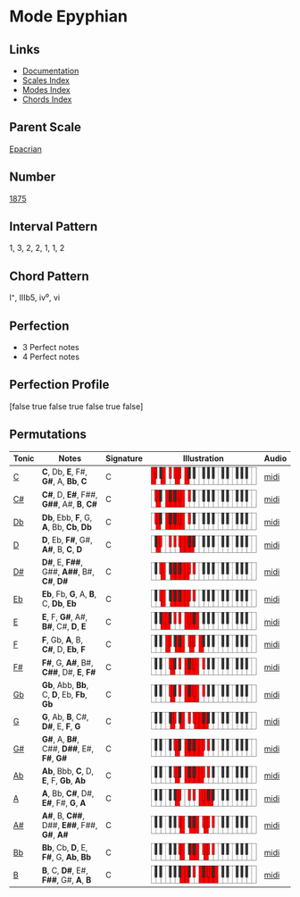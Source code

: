 # Mode Epyphian

## Links

- [Documentation](README.md)
- [Scales Index](Scales.md)
- [Modes Index](Modes.md)
- [Chords Index](Chords.md)

## Parent Scale

[Epacrian](ScaleEpacrian.md)

## Number

[1875](https://ianring.com/musictheory/scales/1875)

## Interval Pattern

1, 3, 2, 2, 1, 1, 2

## Chord Pattern

I⁺, IIIb5, iv⁰, vi

## Perfection

- 3 Perfect notes
- 4 Perfect notes

## Perfection Profile

[false true false true false true false]

## Permutations

| Tonic | Notes | Signature | Illustration | Audio |
|-------|-------|-----------|--------------|-------|
| [C](ModeCNaturalEpyphian.md) | **C**, Db, **E**, F#, **G#**, A, **Bb**, **C** | C | ![CNaturalEpyphian](ModeCNaturalEpyphian.png) | [midi](https://github.com/edipermadi/music/blob/main/docs/ModeCNaturalEpyphian.mid?raw=true) |
| [C#](ModeCSharpEpyphian.md) | **C#**, D, **E#**, F##, **G##**, A#, **B**, **C#** | C | ![CSharpEpyphian](ModeCSharpEpyphian.png) | [midi](https://github.com/edipermadi/music/blob/main/docs/ModeCSharpEpyphian.mid?raw=true) |
| [Db](ModeDFlatEpyphian.md) | **Db**, Ebb, **F**, G, **A**, Bb, **Cb**, **Db** | C | ![DFlatEpyphian](ModeDFlatEpyphian.png) | [midi](https://github.com/edipermadi/music/blob/main/docs/ModeDFlatEpyphian.mid?raw=true) |
| [D](ModeDNaturalEpyphian.md) | **D**, Eb, **F#**, G#, **A#**, B, **C**, **D** | C | ![DNaturalEpyphian](ModeDNaturalEpyphian.png) | [midi](https://github.com/edipermadi/music/blob/main/docs/ModeDNaturalEpyphian.mid?raw=true) |
| [D#](ModeDSharpEpyphian.md) | **D#**, E, **F##**, G##, **A##**, B#, **C#**, **D#** | C | ![DSharpEpyphian](ModeDSharpEpyphian.png) | [midi](https://github.com/edipermadi/music/blob/main/docs/ModeDSharpEpyphian.mid?raw=true) |
| [Eb](ModeEFlatEpyphian.md) | **Eb**, Fb, **G**, A, **B**, C, **Db**, **Eb** | C | ![EFlatEpyphian](ModeEFlatEpyphian.png) | [midi](https://github.com/edipermadi/music/blob/main/docs/ModeEFlatEpyphian.mid?raw=true) |
| [E](ModeENaturalEpyphian.md) | **E**, F, **G#**, A#, **B#**, C#, **D**, **E** | C | ![ENaturalEpyphian](ModeENaturalEpyphian.png) | [midi](https://github.com/edipermadi/music/blob/main/docs/ModeENaturalEpyphian.mid?raw=true) |
| [F](ModeFNaturalEpyphian.md) | **F**, Gb, **A**, B, **C#**, D, **Eb**, **F** | C | ![FNaturalEpyphian](ModeFNaturalEpyphian.png) | [midi](https://github.com/edipermadi/music/blob/main/docs/ModeFNaturalEpyphian.mid?raw=true) |
| [F#](ModeFSharpEpyphian.md) | **F#**, G, **A#**, B#, **C##**, D#, **E**, **F#** | C | ![FSharpEpyphian](ModeFSharpEpyphian.png) | [midi](https://github.com/edipermadi/music/blob/main/docs/ModeFSharpEpyphian.mid?raw=true) |
| [Gb](ModeGFlatEpyphian.md) | **Gb**, Abb, **Bb**, C, **D**, Eb, **Fb**, **Gb** | C | ![GFlatEpyphian](ModeGFlatEpyphian.png) | [midi](https://github.com/edipermadi/music/blob/main/docs/ModeGFlatEpyphian.mid?raw=true) |
| [G](ModeGNaturalEpyphian.md) | **G**, Ab, **B**, C#, **D#**, E, **F**, **G** | C | ![GNaturalEpyphian](ModeGNaturalEpyphian.png) | [midi](https://github.com/edipermadi/music/blob/main/docs/ModeGNaturalEpyphian.mid?raw=true) |
| [G#](ModeGSharpEpyphian.md) | **G#**, A, **B#**, C##, **D##**, E#, **F#**, **G#** | C | ![GSharpEpyphian](ModeGSharpEpyphian.png) | [midi](https://github.com/edipermadi/music/blob/main/docs/ModeGSharpEpyphian.mid?raw=true) |
| [Ab](ModeAFlatEpyphian.md) | **Ab**, Bbb, **C**, D, **E**, F, **Gb**, **Ab** | C | ![AFlatEpyphian](ModeAFlatEpyphian.png) | [midi](https://github.com/edipermadi/music/blob/main/docs/ModeAFlatEpyphian.mid?raw=true) |
| [A](ModeANaturalEpyphian.md) | **A**, Bb, **C#**, D#, **E#**, F#, **G**, **A** | C | ![ANaturalEpyphian](ModeANaturalEpyphian.png) | [midi](https://github.com/edipermadi/music/blob/main/docs/ModeANaturalEpyphian.mid?raw=true) |
| [A#](ModeASharpEpyphian.md) | **A#**, B, **C##**, D##, **E##**, F##, **G#**, **A#** | C | ![ASharpEpyphian](ModeASharpEpyphian.png) | [midi](https://github.com/edipermadi/music/blob/main/docs/ModeASharpEpyphian.mid?raw=true) |
| [Bb](ModeBFlatEpyphian.md) | **Bb**, Cb, **D**, E, **F#**, G, **Ab**, **Bb** | C | ![BFlatEpyphian](ModeBFlatEpyphian.png) | [midi](https://github.com/edipermadi/music/blob/main/docs/ModeBFlatEpyphian.mid?raw=true) |
| [B](ModeBNaturalEpyphian.md) | **B**, C, **D#**, E#, **F##**, G#, **A**, **B** | C | ![BNaturalEpyphian](ModeBNaturalEpyphian.png) | [midi](https://github.com/edipermadi/music/blob/main/docs/ModeBNaturalEpyphian.mid?raw=true) |
